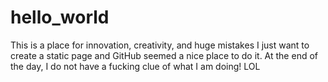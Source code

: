 # hello_world
This is a place for innovation, creativity, and huge mistakes
I just want to create a static page and GitHub seemed a nice place to do it. 
At the end of the day, I do not have a fucking clue of what I am doing! LOL
